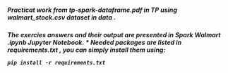 <h5> Practicat work from <i>tp-spark-dataframe.pdf</i> in <i>TP</i> using <i>walmart_stock.csv</i> dataset in <i>data</i> .</h5>
<h5> The exercies answers and their output are presented in <i> Spark Walmart .ipynb </i> Jupyter Notebook.
  * Needed packages are listed in <i> requirements.txt </i>, you can simply install them using:
  
  ```
  pip install -r requirements.txt
  ```
